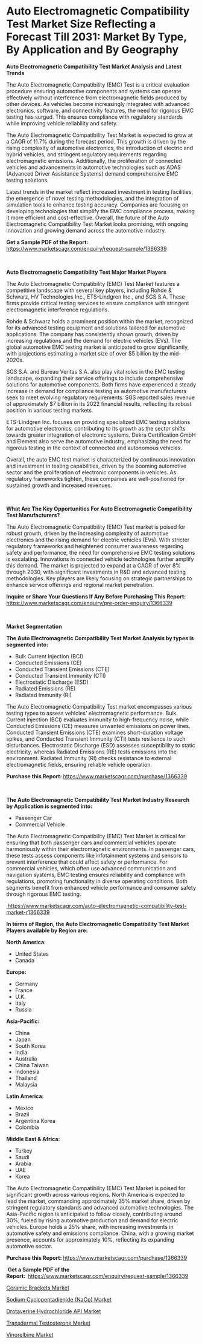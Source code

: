<p><h1>Auto Electromagnetic Compatibility Test Market Size Reflecting a Forecast Till 2031: Market By Type, By Application and By Geography</h1></p><p><strong>Auto Electromagnetic Compatibility Test Market Analysis and Latest Trends</strong></p>
<p><p>The Auto Electromagnetic Compatibility (EMC) Test is a critical evaluation procedure ensuring automotive components and systems can operate effectively without interference from electromagnetic fields produced by other devices. As vehicles become increasingly integrated with advanced electronics, software, and connectivity features, the need for rigorous EMC testing has surged. This ensures compliance with regulatory standards while improving vehicle reliability and safety.</p><p>The Auto Electromagnetic Compatibility Test Market is expected to grow at a CAGR of 11.7% during the forecast period. This growth is driven by the rising complexity of automotive electronics, the introduction of electric and hybrid vehicles, and stringent regulatory requirements regarding electromagnetic emissions. Additionally, the proliferation of connected vehicles and advancements in automotive technologies such as ADAS (Advanced Driver Assistance Systems) demand comprehensive EMC testing solutions.</p><p>Latest trends in the market reflect increased investment in testing facilities, the emergence of novel testing methodologies, and the integration of simulation tools to enhance testing accuracy. Companies are focusing on developing technologies that simplify the EMC compliance process, making it more efficient and cost-effective. Overall, the future of the Auto Electromagnetic Compatibility Test Market looks promising, with ongoing innovation and growing demand across the automotive industry.</p></p>
<p><strong>Get a Sample PDF of the Report:&nbsp;</strong> <a href="https://www.marketscagr.com/enquiry/request-sample/1366339">https://www.marketscagr.com/enquiry/request-sample/1366339</a></p>
<p>&nbsp;</p>
<p><strong>Auto Electromagnetic Compatibility Test Major Market Players</strong></p>
<p><p>The Auto Electromagnetic Compatibility (EMC) Test Market features a competitive landscape with several key players, including Rohde & Schwarz, HV Technologies Inc., ETS-Lindgren Inc., and SGS S.A. These firms provide critical testing services to ensure compliance with stringent electromagnetic interference regulations.</p><p>Rohde & Schwarz holds a prominent position within the market, recognized for its advanced testing equipment and solutions tailored for automotive applications. The company has consistently shown growth, driven by increasing regulations and the demand for electric vehicles (EVs). The global automotive EMC testing market is anticipated to grow significantly, with projections estimating a market size of over $5 billion by the mid-2020s.</p><p>SGS S.A. and Bureau Veritas S.A. also play vital roles in the EMC testing landscape, expanding their service offerings to include comprehensive solutions for automotive components. Both firms have experienced a steady increase in demand for compliance testing as automotive manufacturers seek to meet evolving regulatory requirements. SGS reported sales revenue of approximately $7 billion in its 2022 financial results, reflecting its robust position in various testing markets.</p><p>ETS-Lindgren Inc. focuses on providing specialized EMC testing solutions for automotive electronics, contributing to its growth as the sector shifts towards greater integration of electronic systems. Dekra Certification GmbH and Element also serve the automotive industry, emphasizing the need for rigorous testing in the context of connected and autonomous vehicles.</p><p>Overall, the auto EMC test market is characterized by continuous innovation and investment in testing capabilities, driven by the booming automotive sector and the proliferation of electronic components in vehicles. As regulatory frameworks tighten, these companies are well-positioned for sustained growth and increased revenues.</p></p>
<p>&nbsp;</p>
<p><strong>What Are The Key Opportunities For Auto Electromagnetic Compatibility Test Manufacturers?</strong></p>
<p><p>The Auto Electromagnetic Compatibility (EMC) Test market is poised for robust growth, driven by the increasing complexity of automotive electronics and the rising demand for electric vehicles (EVs). With stricter regulatory frameworks and heightened consumer awareness regarding safety and performance, the need for comprehensive EMC testing solutions is escalating. Innovations in connected vehicle technologies further amplify this demand. The market is projected to expand at a CAGR of over 8% through 2030, with significant investments in R&D and advanced testing methodologies. Key players are likely focusing on strategic partnerships to enhance service offerings and regional market penetration.</p></p>
<p><strong>Inquire or Share Your Questions If Any Before Purchasing This Report:</strong> <a href="https://www.marketscagr.com/enquiry/pre-order-enquiry/1366339">https://www.marketscagr.com/enquiry/pre-order-enquiry/1366339</a></p>
<p>&nbsp;</p>
<p><strong>Market Segmentation</strong></p>
<p><strong>The Auto Electromagnetic Compatibility Test Market Analysis by types is segmented into:</strong></p>
<p><ul><li>Bulk Current Injection (BCI)</li><li>Conducted Emissions (CE)</li><li>Conducted Transient Emissions (CTE)</li><li>Conducted Transient Immunity (CTI)</li><li>Electrostatic Discharge (ESD)</li><li>Radiated Emissions (RE)</li><li>Radiated Immunity (RI)</li></ul></p>
<p><p>The Auto Electromagnetic Compatibility Test market encompasses various testing types to assess vehicles' electromagnetic performance. Bulk Current Injection (BCI) evaluates immunity to high-frequency noise, while Conducted Emissions (CE) measures unwanted emissions on power lines. Conducted Transient Emissions (CTE) examines short-duration voltage spikes, and Conducted Transient Immunity (CTI) tests resilience to such disturbances. Electrostatic Discharge (ESD) assesses susceptibility to static electricity, whereas Radiated Emissions (RE) tests emissions into the environment. Radiated Immunity (RI) checks resistance to external electromagnetic fields, ensuring reliable vehicle operation.</p></p>
<p><strong>Purchase this Report:&nbsp;</strong><a href="https://www.marketscagr.com/purchase/1366339">https://www.marketscagr.com/purchase/1366339</a></p>
<p>&nbsp;</p>
<p><strong>The Auto Electromagnetic Compatibility Test Market Industry Research by Application is segmented into:</strong></p>
<p><ul><li>Passenger Car</li><li>Commercial Vehicle</li></ul></p>
<p><p>The Auto Electromagnetic Compatibility (EMC) Test Market is critical for ensuring that both passenger cars and commercial vehicles operate harmoniously within their electromagnetic environments. In passenger cars, these tests assess components like infotainment systems and sensors to prevent interference that could affect safety or performance. For commercial vehicles, which often use advanced communication and navigation systems, EMC testing ensures reliability and compliance with regulations, promoting functionality in diverse operating conditions. Both segments benefit from enhanced vehicle performance and consumer safety through rigorous EMC testing.</p></p>
<p><a href="https://www.marketscagr.com/auto-electromagnetic-compatibility-test-market-r1366339">&nbsp;https://www.marketscagr.com/auto-electromagnetic-compatibility-test-market-r1366339</a></p>
<p><strong>In terms of Region, the Auto Electromagnetic Compatibility Test Market Players available by Region are:</strong></p>
<p>
    <p> <strong> North America: </strong>
        <ul>
            <li>United States</li>
            <li>Canada</li>
        </ul>
        </p> 
    <p> <strong> Europe: </strong>
        <ul>
            <li>Germany</li>
            <li>France</li>
            <li>U.K.</li>
            <li>Italy</li>
            <li>Russia</li>
        </ul>
        </p> 
    <p> <strong> Asia-Pacific: </strong>
        <ul>
            <li>China</li>
            <li>Japan</li>
            <li>South Korea</li>
            <li>India</li>
            <li>Australia</li>
            <li>China Taiwan</li>
            <li>Indonesia</li>
            <li>Thailand</li>
            <li>Malaysia</li>
        </ul>
        </p> 
    <p> <strong> Latin America: </strong>
        <ul>
            <li>Mexico</li>
            <li>Brazil</li>
            <li>Argentina Korea</li>
            <li>Colombia</li>
        </ul>
        </p> 
    <p> <strong> Middle East & Africa: </strong>
        <ul>
            <li>Turkey</li>
            <li>Saudi</li>
            <li>Arabia</li>
            <li>UAE</li>
            <li>Korea</li>
        </ul>
    </p>
    </p>
<p><p>The Auto Electromagnetic Compatibility (EMC) Test Market is poised for significant growth across various regions. North America is expected to lead the market, commanding approximately 35% market share, driven by stringent regulatory standards and advanced automotive technologies. The Asia-Pacific region is anticipated to follow closely, contributing around 30%, fueled by rising automotive production and demand for electric vehicles. Europe holds a 25% share, with increasing investments in automotive safety and emissions compliance. China, with a growing market presence, accounts for approximately 10%, reflecting its expanding automotive sector.</p></p>
<p><strong>Purchase this Report: </strong><a href="https://www.marketscagr.com/purchase/1366339">https://www.marketscagr.com/purchase/1366339</a></p>
<p>&nbsp;<strong>Get a Sample PDF of the Report:&nbsp;&nbsp;</strong><a href="https://www.marketscagr.com/enquiry/request-sample/1366339">https://www.marketscagr.com/enquiry/request-sample/1366339</a></p>
<p><strong></strong></p>
<p><p><a href="https://www.linkedin.com/pulse/global-ceramic-brackets-market-opportunities-challenges2024-oyamc?trackingId=D%2B2ImwthTkCdnp2iT3irLw%3D%3D">Ceramic Brackets Market</a></p><p><a href="https://issuu.com/reportprime-2/docs/sodium-cyclopentadienide-nacp-marke_d66d97f8bc588b">Sodium Cyclopentadienide (NaCp) Market</a></p><p><a href="https://issuu.com/reportprime-2/docs/drotaverine-hydrochloride-api-marke_f46aaccca5f658">Drotaverine Hydrochloride API Market</a></p><p><a href="https://www.linkedin.com/pulse/global-transdermal-testosterone-market-focus-application-end-use-vv3yf?trackingId=ieKnz39vQL62wJ8cDDdw%2BA%3D%3D">Transdermal Testosterone Market</a></p><p><a href="https://www.linkedin.com/pulse/vinorelbine-market-global-regional-analysis-focus-region-g761e?trackingId=sjST9fLOS12V6QHTPVt2mg%3D%3D">Vinorelbine Market</a></p></p>